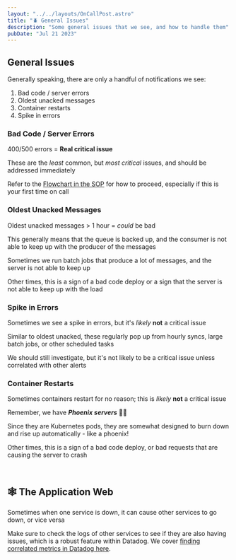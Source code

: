 ```yaml
---
layout: "../../layouts/OnCallPost.astro"
title: "🪲 General Issues"
description: "Some general issues that we see, and how to handle them"
pubDate: "Jul 21 2023"
---
```


## General Issues

Generally speaking, there are only a handful of notifications we see:

1. Bad code / server errors
1. Oldest unacked messages
1. Container restarts
1. Spike in errors

### Bad Code / Server Errors

400/500 errors = **Real critical issue**

These are the *least* common, but *most critical* issues, and should be addressed immediately

Refer to the [Flowchart in the SOP](/oncall/sop) for how to proceed, especially if this is your first time on call

### Oldest Unacked Messages

Oldest unacked messages > 1 hour = *could* be bad

This generally means that the queue is backed up, and the consumer is not able to keep up with the producer of the messages

Sometimes we run batch jobs that produce a lot of messages, and the server is not able to keep up

Other times, this is a sign of a bad code deploy or a sign that the server is not able to keep up with the load

### Spike in Errors

Sometimes we see a spike in errors, but it's *likely* **not** a critical issue

Similar to oldest unacked, these regularly pop up from hourly syncs, large batch jobs, or other scheduled tasks

We should still investigate, but it's not likely to be a critical issue unless correlated with other alerts

### Container Restarts

Sometimes containers restart for no reason; this is *likely* **not** a critical issue

Remember, we have ***Phoenix servers*** 🐦‍🔥

Since they are Kubernetes pods, they are somewhat designed to burn down and rise up automatically - like a phoenix!

Other times, this is a sign of a bad code deploy, or bad requests that are causing the server to crash

<br/>

## 🕸️ The Application Web

Sometimes when one service is down, it can cause other services to go down, or vice versa

Make sure to check the logs of other services to see if they are also having issues, which is a robust feature within Datadog. We cover [finding correlated metrics in Datadog here](/oncall/tips-tricks#datadog).

<br/>